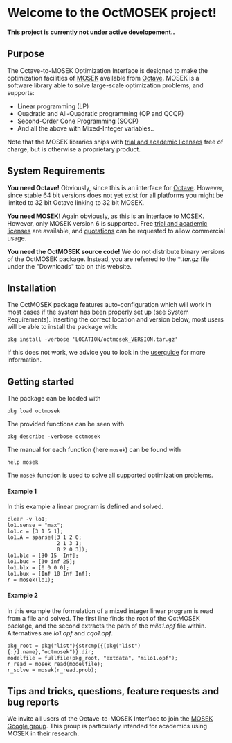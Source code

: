 # Welcome to the OctMOSEK project!

**This project is currently not under active developement..**

## Purpose
The Octave-to-MOSEK Optimization Interface is designed to make the optimization facilities of [MOSEK](http://www.mosek.com/) available from [Octave](http://www.gnu.org/software/octave/). MOSEK is a software library able to solve large-scale optimization problems, and supports:

  * Linear programming (LP)
  * Quadratic and All-Quadratic programming (QP and QCQP)
  * Second-Order Cone Programming (SOCP)
  * And all the above with Mixed-Integer variables..

Note that the MOSEK libraries ships with [trial and academic licenses](http://www.mosek.com/resources/trial/) free of charge, but is otherwise a proprietary product. 

## System Requirements
**You need Octave!**
Obviously, since this is an interface for [Octave](http://www.gnu.org/software/octave/). However, since stable 64 bit versions does not yet exist for all platforms you might be limited to 32 bit Octave linking to 32 bit MOSEK.

**You need MOSEK!**
Again obviously, as this is an interface to [MOSEK](http://www.mosek.com/). However, only MOSEK version 6 is supported. Free [trial and academic licenses](http://www.mosek.com/resources/trial/) are available, and [quotations](http://www.mosek.com/sales/quotation/) can be requested to allow commercial usage.

**You need the OctMOSEK source code!**
We do not distribute binary versions of the OctMOSEK package. Instead, you are referred to the **.tar.gz* file under the "Downloads" tab on this website.

## Installation
The OctMOSEK package features auto-configuration which will work in most cases if the system has been properly set up (see System Requirements). Inserting the correct location and version below, most users will be able to install the package with:
```
pkg install -verbose 'LOCATION/octmosek_VERSION.tar.gz'
```

If this does not work, we advice you to look in the [userguide](http://octmosek.googlecode.com/svn/trunk/doc/userguide.pdf) for more information.

## Getting started
The package can be loaded with
```
pkg load octmosek
```

The provided functions can be seen with
```
pkg describe -verbose octmosek
```

The manual for each function (here `mosek`) can be found with
```
help mosek
```

The `mosek` function is used to solve all supported optimization problems.

#### Example 1
In this example a linear program is defined and solved.
```
clear -v lo1;
lo1.sense = "max";
lo1.c = [3 1 5 1];
lo1.A = sparse([3 1 2 0;
                2 1 3 1;
                0 2 0 3]);
lo1.blc = [30 15 -Inf];
lo1.buc = [30 inf 25];
lo1.blx = [0 0 0 0];
lo1.bux = [Inf 10 Inf Inf];
r = mosek(lo1);
```

#### Example 2
In this example the formulation of a mixed integer linear program is read from a file and solved. The first line finds the root of the OctMOSEK package, and the second extracts the path of the *milo1.opf* file within. Alternatives are *lo1.opf* and *cqo1.opf*.
```
pkg_root = pkg("list"){strcmp({[pkg("list"){:}].name},"octmosek")}.dir;
modelfile = fullfile(pkg_root, "extdata", "milo1.opf");
r_read = mosek_read(modelfile);
r_solve = mosek(r_read.prob);
```

## Tips and tricks, questions, feature requests and bug reports
We invite all users of the Octave-to-MOSEK Interface to join the [MOSEK Google group](http://groups.google.com/group/mosek). This group is particularly intended for academics using MOSEK in their research. 

